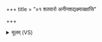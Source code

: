 +++
title = "०१ शतवारो अनीनशद्यक्ष्मान्रक्षांसि"

+++
<details><summary>मूलम् (VS)</summary>

श॒तवा॑रो अनीनश॒द्यक्ष्मा॒न्रक्षां॑सि॒ तेज॑सा।  
आ॒रोह॒न्वर्च॑सा स॒ह म॒णिर्दु॑र्णाम॒चात॑नः ॥
</details>